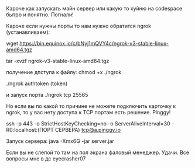 Кароче как запускать майн сервер 
или какую то хуйню на codespace бытро и понятно. Погнали!

Кароче если нужны порты то нам нужно обратится ngrok (устанавливаем):

wget https://bin.equinox.io/c/bNyj1mQVY4c/ngrok-v3-stable-linux-amd64.tgz

tar -xvzf ngrok-v3-stable-linux-amd64.tgz

получение дпступа к файлу: chmod +x ./ngrok

./ngrok authtoken (token)

и запуск порта ./ngrok tcp 25565

Но если вы по какой то причине не можете подключить карточку к ngrok, то у вас нету доступа к TCP портам
есть решение. Pinggy!

ssh -p 443 -o StrictHostKeyChecking=no -o ServerAliveInterval=30 -R0:localhost:(ПОРТ СЕРВЕРА) tcp@a.pinggy.io

Запуск сервера: java -Xmx6G -jar server.jar

Если вы не слепой то там на пол экрана фаловый менеджер.
Удачи.
Все вопросы мне в дс eyecrasher07
